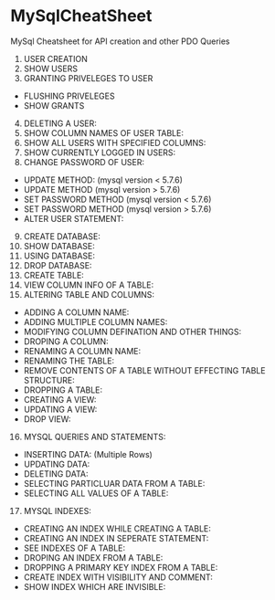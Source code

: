 # MySqlCheatSheet
MySql Cheatsheet for API creation and other PDO Queries

1. USER CREATION
2. SHOW USERS
3. GRANTING PRIVELEGES TO USER
  - FLUSHING PRIVELEGES
  - SHOW GRANTS
4. DELETING A USER:
5. SHOW COLUMN NAMES OF USER TABLE:
6. SHOW ALL USERS WITH SPECIFIED COLUMNS:
7. SHOW CURRENTLY LOGGED IN USERS:
8. CHANGE PASSWORD OF USER:
  - UPDATE METHOD: (mysql version < 5.7.6)
  - UPDATE METHOD (mysql version > 5.7.6)
  - SET PASSWORD METHOD (mysql version < 5.7.6)
  - SET PASSWORD METHOD (mysql version > 5.7.6)
  - ALTER USER STATEMENT:
9. CREATE DATABASE:
10. SHOW DATABASE:
11. USING DATABASE:
12. DROP DATABASE:
13. CREATE TABLE:
14. VIEW COLUMN INFO OF A TABLE:
15. ALTERING TABLE AND COLUMNS:
  - ADDING A COLUMN NAME:
  - ADDING MULTIPLE COLUMN NAMES:
  - MODIFYING COLUMN DEFINATION AND OTHER THINGS:
  - DROPING A COLUMN:
  - RENAMING A COLUMN NAME:
  - RENAMING THE TABLE:
  - REMOVE CONTENTS OF A TABLE WITHOUT EFFECTING TABLE STRUCTURE:
  - DROPPING A TABLE:
  - CREATING A VIEW:
  - UPDATING A VIEW:
  - DROP VIEW:
16. MYSQL QUERIES AND STATEMENTS:
  - INSERTING DATA: (Multiple Rows)
  - UPDATING DATA: 
  - DELETING DATA:
  - SELECTING PARTICLUAR DATA FROM A TABLE:
  - SELECTING ALL VALUES OF A TABLE:
17. MYSQL INDEXES:
  - CREATING AN INDEX WHILE CREATING A TABLE:
  - CREATING AN INDEX IN SEPERATE STATEMENT:
  - SEE INDEXES OF A TABLE:
  - DROPING AN INDEX FROM A TABLE:
  - DROPPING A PRIMARY KEY INDEX FROM A TABLE:
  - CREATE INDEX WITH VISIBILITY AND COMMENT:
  - SHOW INDEX WHICH ARE INVISIBLE:
